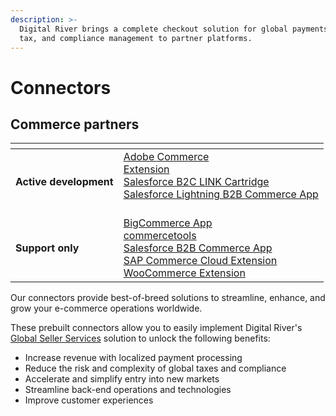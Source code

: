 ```yaml
---
description: >-
  Digital River brings a complete checkout solution for global payments, fraud,
  tax, and compliance management to partner platforms.
---
```


# Connectors

## Commerce partners

<table data-view="cards"><thead><tr><th></th><th></th></tr></thead><tbody><tr><td><strong>Active development</strong></td><td><a href="https://docs.digitalriver.com/magento/v/adobe-commerce-extension">Adobe Commerce <br>Extension</a><br><a href="https://docs.digitalriver.com/salesforce-b2c/v/salesforce-b2c-link-cartridge">Salesforce B2C LINK Cartridge</a><br><a href="https://docs.digitalriver.com/salesforce-lightning/v/master">Salesforce Lightning B2B Commerce App</a><br><br></td></tr><tr><td><strong>Support only</strong></td><td><a href="https://app.gitbook.com/o/-LqC_Nsz4Z-JxICCsFw3/s/-MYQsO02eKz9DuHs39Wm-887967055/">BigCommerce App</a><br><a href="https://app.gitbook.com/o/-LqC_Nsz4Z-JxICCsFw3/s/yBSO2sVn9zEM4eTT5MRI/">commercetools</a><br><a href="https://docs.digitalriver.com/salesforce-b2b">Salesforce B2B Commerce App</a><br><a href="https://docs.digitalriver.com/sap">SAP Commerce Cloud Extension</a><br><a href="https://app.gitbook.com/o/-LqC_Nsz4Z-JxICCsFw3/s/-MYBLJ55uxN93mFkHb7q-887967055/">WooCommerce Extension</a></td></tr></tbody></table>

Our connectors provide best-of-breed solutions to streamline, enhance, and grow your e-commerce operations worldwide.

These prebuilt connectors allow you to easily implement Digital River's [Global Seller Services](https://www.digitalriver.com/global-seller-services/) solution to unlock the following benefits:

* Increase revenue with localized payment processing&#x20;
* Reduce the risk and complexity of global taxes and compliance&#x20;
* Accelerate and simplify entry into new markets&#x20;
* Streamline back-end operations and technologies&#x20;
* Improve customer experiences
